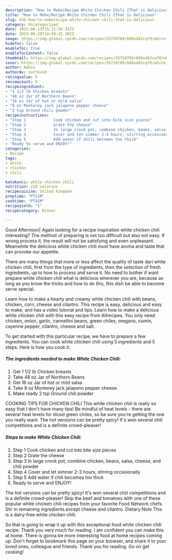 ```yaml
---
description: "How to Make|Recipe White Chicken Chili {That is Delicious"
title: "How to Make|Recipe White Chicken Chili {That is Delicious"
slug: 436-how-to-makerecipe-white-chicken-chili-that-is-delicious
category: Uncategorized
date: 2023-06-13T15:31:58.337Z
date: 2023-06-29T14:59:32.392Z
image: https://img-global.cpcdn.com/recipes/55720789/680x482cq70/white-chicken-chili-recipe-main-photo.jpg
hideToc: false
enableToc: true
enableTocContent: false
thumbnail: https://img-global.cpcdn.com/recipes/55720789/680x482cq70/white-chicken-chili-recipe-main-photo.jpg
cover: https://img-global.cpcdn.com/recipes/55720789/680x482cq70/white-chicken-chili-recipe-main-photo.jpg
author: Admin
authorAv: notfound
ratingvalue: 5
reviewcount: 5
recipeingredient:
- "1 1/2 lb Chicken breasts"
- "48 oz Jar of Northern Beans"
- "16 oz Jar of hot or mild salsa"
- "8 oz Monterey jack jalapeno pepper cheese"
- "2 tsp Ground chili powder"
recipeinstructions:
- "Step 1            Cook chicken and cut into bite size pieces"
- "Step 2            Grate the cheese"
- "Step 3            In large crock pot, combine chicken, beans, salsa, cheese, and chili powder"
- "Step 4            Cover and let simmer 2-3 hours, stirring occasionally"
- "Step 5            Add water if chili becomes too thick"
- "Ready to serve and ENJOY!"
categories:
- Recipe
tags:
- white
- chicken
- chili

katakunci: white chicken chili 
nutrition: 228 calories
recipecuisine: United Kingdom
preptime: "PT11M"
cooktime: "PT41M"
recipeyield: "1"
recipecategory: Dinner

---
```



Good Afternoon| Again looking for a recipe inspiration white chicken chili interesting? The method of preparing is not too difficult but also not easy. If wrong process it, the result will not be satisfying and even unpleasant. Meanwhile the delicious white chicken chili must have aroma and taste that can provoke our appetite.






There are many things that more or less affect the quality of taste dari white chicken chili, first from the type of ingredients, then the selection of fresh ingredients, up to how to process and serve it. No need to bother if want prepare white chicken chili what is delicious wherever you are, because as long as you know the tricks and how to do this, this dish be able to become serve  special.


Learn how to make a hearty and creamy white chicken chili with beans, chicken, corn, cheese and cilantro. This recipe is easy, delicious and easy to make, and has a video tutorial and tips. Learn how to make a delicious white chicken chili with this easy recipe from Allrecipes. You only need chicken, onion, garlic, cannellini beans, green chiles, oregano, cumin, cayenne pepper, cilantro, cheese and salt.


To get started with this particular recipe, we have to prepare a few ingredients. You can cook white chicken chili using 5 ingredients and 5 steps. Here is how you cook it.

<!--inarticleads1-->

##### The ingredients needed to make White Chicken Chili:

1. Get 1 1/2 lb Chicken breasts
1. Take 48 oz Jar of Northern Beans
1. Get 16 oz Jar of hot or mild salsa
1. Take 8 oz Monterey jack jalapeno pepper cheese
1. Make ready 2 tsp Ground chili powder


COOKING TIPS FOR CHICKEN CHILI This white chicken chili is really so easy that I don&#39;t have many tips! Be mindful of heat levels - there are several heat levels for diced green chiles, so be sure you&#39;re getting the one you really want. The hot versions can be pretty spicy! It&#39;s won several chili competitions and is a definite crowd-pleaser! 

<!--inarticleads2-->

##### Steps to make White Chicken Chili:

1. Step 1            Cook chicken and cut into bite size pieces
1. Step 2            Grate the cheese
1. Step 3            In large crock pot, combine chicken, beans, salsa, cheese, and chili powder
1. Step 4            Cover and let simmer 2-3 hours, stirring occasionally
1. Step 5            Add water if chili becomes too thick
1. Ready to serve and ENJOY!

The hot versions can be pretty spicy! It&#39;s won several chili competitions and is a definite crowd-pleaser! Skip the beef and tomatoes with one of these popular white chicken chili recipes from your favorite Food Network chefs. Stir in remaining ingredients except cheese and cilantro. Dietary Note This is a dairy-free white chicken chili. 

So that is going to wrap it up with this exceptional food white chicken chili recipe. Thank you very much for reading. I am confident you can make this at home. There is gonna be more interesting food at home recipes coming up. Don't forget to bookmark this page on your browser, and share it to your loved ones, colleague and friends. Thank you for reading. Go on get cooking!
